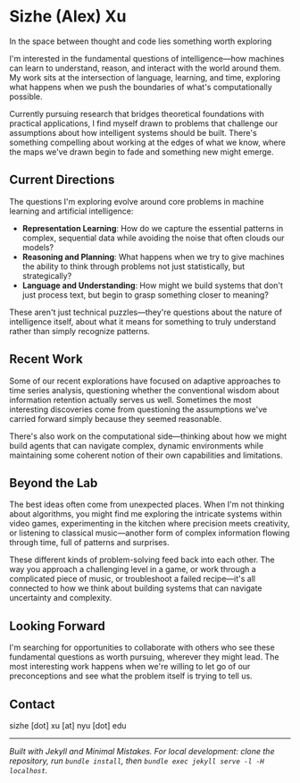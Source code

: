 # Sizhe (Alex) Xu

In the space between thought and code lies something worth exploring

I'm interested in the fundamental questions of intelligence—how machines can learn to understand, reason, and interact with the world around them. My work sits at the intersection of language, learning, and time, exploring what happens when we push the boundaries of what's computationally possible.

Currently pursuing research that bridges theoretical foundations with practical applications, I find myself drawn to problems that challenge our assumptions about how intelligent systems should be built. There's something compelling about working at the edges of what we know, where the maps we've drawn begin to fade and something new might emerge.

## Current Directions

The questions I'm exploring evolve around core problems in machine learning and artificial intelligence:

- **Representation Learning**: How do we capture the essential patterns in complex, sequential data while avoiding the noise that often clouds our models?
- **Reasoning and Planning**: What happens when we try to give machines the ability to think through problems not just statistically, but strategically?
- **Language and Understanding**: How might we build systems that don't just process text, but begin to grasp something closer to meaning?

These aren't just technical puzzles—they're questions about the nature of intelligence itself, about what it means for something to truly understand rather than simply recognize patterns.

## Recent Work

Some of our recent explorations have focused on adaptive approaches to time series analysis, questioning whether the conventional wisdom about information retention actually serves us well. Sometimes the most interesting discoveries come from questioning the assumptions we've carried forward simply because they seemed reasonable.

There's also work on the computational side—thinking about how we might build agents that can navigate complex, dynamic environments while maintaining some coherent notion of their own capabilities and limitations.

## Beyond the Lab

The best ideas often come from unexpected places. When I'm not thinking about algorithms, you might find me exploring the intricate systems within video games, experimenting in the kitchen where precision meets creativity, or listening to classical music—another form of complex information flowing through time, full of patterns and surprises.

These different kinds of problem-solving feed back into each other. The way you approach a challenging level in a game, or work through a complicated piece of music, or troubleshoot a failed recipe—it's all connected to how we think about building systems that can navigate uncertainty and complexity.

## Looking Forward

I'm searching for opportunities to collaborate with others who see these fundamental questions as worth pursuing, wherever they might lead. The most interesting work happens when we're willing to let go of our preconceptions and see what the problem itself is trying to tell us.

## Contact

sizhe [dot] xu [at] nyu [dot] edu

---

*Built with Jekyll and Minimal Mistakes. For local development: clone the repository, run `bundle install`, then `bundle exec jekyll serve -l -H localhost`.*
